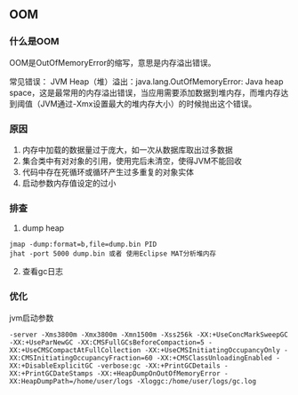 ## OOM

### 什么是OOM
OOM是OutOfMemoryError的缩写，意思是内存溢出错误。

常见错误：
JVM Heap（堆）溢出：java.lang.OutOfMemoryError: Java heap space，这是最常用的内存溢出错误，当应用需要添加数据到堆内存，而堆内存达到阈值（JVM通过-Xmx设置最大的堆内存大小）的时候抛出这个错误。

### 原因
1. 内存中加载的数据量过于庞大，如一次从数据库取出过多数据
2. 集合类中有对对象的引用，使用完后未清空，使得JVM不能回收
3. 代码中存在死循环或循环产生过多重复的对象实体
4. 启动参数内存值设定的过小

### 排查
1. dump heap
```
jmap -dump:format=b,file=dump.bin PID
jhat -port 5000 dump.bin 或者 使用Eclipse MAT分析堆内存
```

2. 查看gc日志

### 优化
jvm启动参数
```
-server -Xms3800m -Xmx3800m -Xmn1500m -Xss256k -XX:+UseConcMarkSweepGC -XX:+UseParNewGC -XX:CMSFullGCsBeforeCompaction=5 -XX:+UseCMSCompactAtFullCollection -XX:+UseCMSInitiatingOccupancyOnly -XX:CMSInitiatingOccupancyFraction=60 -XX:+CMSClassUnloadingEnabled -XX:+DisableExplicitGC -verbose:gc -XX:+PrintGCDetails -XX:+PrintGCDateStamps -XX:+HeapDumpOnOutOfMemoryError -XX:HeapDumpPath=/home/user/logs -Xloggc:/home/user/logs/gc.log
```